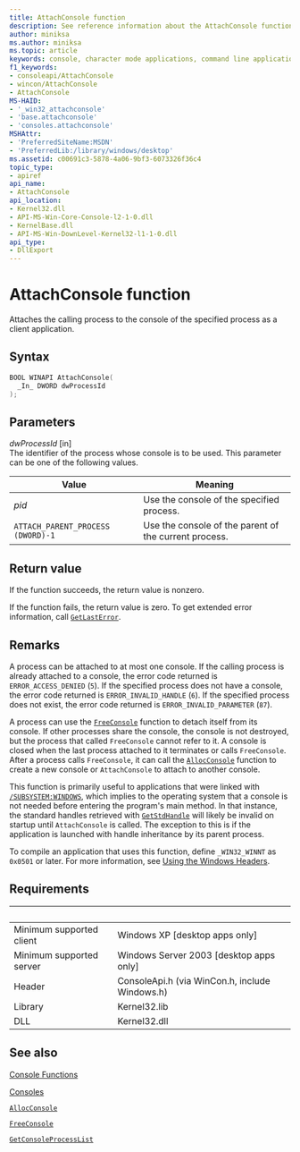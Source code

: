 ```yaml
---
title: AttachConsole function
description: See reference information about the AttachConsole function, which attaches the calling process to the console of the specified process.
author: miniksa
ms.author: miniksa
ms.topic: article
keywords: console, character mode applications, command line applications, terminal applications, console api
f1_keywords: 
- consoleapi/AttachConsole
- wincon/AttachConsole
- AttachConsole
MS-HAID:
- '_win32_attachconsole'
- 'base.attachconsole'
- 'consoles.attachconsole'
MSHAttr:
- 'PreferredSiteName:MSDN'
- 'PreferredLib:/library/windows/desktop'
ms.assetid: c00691c3-5878-4a06-9bf3-6073326f36c4
topic_type:
- apiref
api_name:
- AttachConsole
api_location:
- Kernel32.dll
- API-MS-Win-Core-Console-l2-1-0.dll
- KernelBase.dll
- API-MS-Win-DownLevel-Kernel32-l1-1-0.dll
api_type:
- DllExport
---
```


# AttachConsole function

Attaches the calling process to the console of the specified process as a client application.

## Syntax

```C
BOOL WINAPI AttachConsole(
  _In_ DWORD dwProcessId
);
```

## Parameters

*dwProcessId* \[in\]  
The identifier of the process whose console is to be used. This parameter can be one of the following values.

| Value | Meaning |
|-|-|
| *pid* | Use the console of the specified process. |
| `ATTACH_PARENT_PROCESS` `(DWORD)-1` | Use the console of the parent of the current process. |

## Return value

If the function succeeds, the return value is nonzero.

If the function fails, the return value is zero. To get extended error information, call [`GetLastError`](https://msdn.microsoft.com/library/windows/desktop/ms679360).

## Remarks

A process can be attached to at most one console. If the calling process is already attached to a console, the error code returned is `ERROR_ACCESS_DENIED` (`5`). If the specified process does not have a console, the error code returned is `ERROR_INVALID_HANDLE` (`6`). If the specified process does not exist, the error code returned is `ERROR_INVALID_PARAMETER` (`87`).

A process can use the [`FreeConsole`](freeconsole.md) function to detach itself from its console. If other processes share the console, the console is not destroyed, but the process that called `FreeConsole` cannot refer to it. A console is closed when the last process attached to it terminates or calls `FreeConsole`. After a process calls `FreeConsole`, it can call the [`AllocConsole`](allocconsole.md) function to create a new console or `AttachConsole` to attach to another console.

This function is primarily useful to applications that were linked with [`/SUBSYSTEM:WINDOWS`](https://docs.microsoft.com/cpp/build/reference/subsystem-specify-subsystem), which implies to the operating system that a console is not needed before entering the program's main method. In that instance, the standard handles retrieved with [`GetStdHandle`](getstdhandle.md) will likely be invalid on startup until `AttachConsole` is called. The exception to this is if the application is launched with handle inheritance by its parent process.

To compile an application that uses this function, define `_WIN32_WINNT` as `0x0501` or later. For more information, see [Using the Windows Headers](https://msdn.microsoft.com/library/windows/desktop/aa383745).

## Requirements

| &nbsp; | &nbsp; |
|-|-|
| Minimum supported client | Windows XP \[desktop apps only\] |
| Minimum supported server | Windows Server 2003 \[desktop apps only\] |
| Header | ConsoleApi.h (via WinCon.h, include Windows.h) |
| Library | Kernel32.lib |
| DLL | Kernel32.dll |

## See also

[Console Functions](console-functions.md)

[Consoles](consoles.md)

[`AllocConsole`](allocconsole.md)

[`FreeConsole`](freeconsole.md)

[`GetConsoleProcessList`](getconsoleprocesslist.md)
